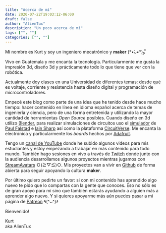 ```yaml
---
title: "Acerca de mí"
date: 2020-07-22T19:03:12-06:00
draft: false
author: "AlienTux"
description: "Un poco acerca de mí"
tags: ["", ""]
categories: ["", ""]
---
```


Mi nombre es Kurt y soy un ingeniero mecatrónico y **maker** (\*•̀ᴗ•́\*)و ̑̑

Vivo en Guatemala y me encanta la tecnología. Particularmente me gusta la impresión 3d, diseño 3d y prácticamente todo lo que tiene que ver con la robótica.

Actualmente doy clases en una Universidad de diferentes temas: desde qué es voltaje, corriente y resistencia hasta diseño digital y programación de microcontroladores.

Empecé este blog como parte de una idea que he tenido desde hace mucho tiempo: hacer contenido en línea en idioma español acerca de temas de ingeniería y ciencia, pero de una forma entretenida y utilizando la mayor cantidad de herramientas _Open Source_ posibles. Cuando diseño en 3d utilizo [Blender](https://www.blender.org), para realizar simulaciones de circuitos uso el [simulador](http://falstad.com/circuit/circuitjs.html) de [Paul Falstad](http://www.falstad.com/) e [Iain Sharp](http://lushprojects.com/) así como la plataforma [CircuitVerse](https://circuitverse.org/). Me encanta la electrónica y particularmente los _boards_ hechos por [Adafruit](https://www.adafruit.com/).

Tengo un [canal de YouTube](https://www.youtube.com/c/KurtKellner/) donde he subido algunos videos para mis estudiantes y estoy empezando a trabajar en más contenido para todo mundo. También hago sesiones en vivo a través de [Twitch](https://www.twitch.tv/alientux) donde junto con la audiencia desarrollamos algunos proyectos mientras jugamos con [StreamAvatars](https://www.streamavatars.com/) Ｏ(≧▽≦)Ｏ. Mis proyectos van a vivir en [Github](https://github.com/AlienTux/) de forma abierta para seguir apoyando la cultura **maker**.

Por último quiero pedirte un favor: si con mi contenido has aprendido algo nuevo te pido que lo compartas con la gente que conoces. Eso no sólo es de gran apoyo para mí sino que también estarás ayudando a alguien más a aprender algo nuevo. Y si quieres apoyarme más aún puedes pasar a mi página de [Patreon](https://www.patreon.com/AlienTux) ٩(^ᴗ^)۶

Bienvenido!

Kurt  
aka AlienTux